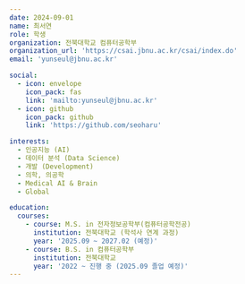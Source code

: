```yaml
---
date: 2024-09-01
name: 최서연
role: 학생
organization: 전북대학교 컴퓨터공학부
organization_url: 'https://csai.jbnu.ac.kr/csai/index.do'
email: 'yunseul@jbnu.ac.kr'

social:
  - icon: envelope
    icon_pack: fas
    link: 'mailto:yunseul@jbnu.ac.kr'
  - icon: github
    icon_pack: github
    link: 'https://github.com/seoharu'

interests:
  - 인공지능 (AI)
  - 데이터 분석 (Data Science)
  - 개발 (Development)
  - 의학, 의공학
  - Medical AI & Brain
  - Global

education:
  courses:
    - course: M.S. in 전자정보공학부(컴퓨터공학전공)
      institution: 전북대학교 (학석사 연계 과정)
      year: '2025.09 ~ 2027.02 (예정)'
    - course: B.S. in 컴퓨터공학부
      institution: 전북대학교
      year: '2022 ~ 진행 중 (2025.09 졸업 예정)'
---
```

